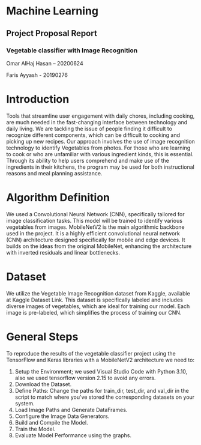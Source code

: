 # Machine Learning 
## Project Proposal Report
### Vegetable classifier with Image Recognition
Omar AlHaj Hasan – 20200624

Faris Ayyash - 20190276

# Introduction
Tools that streamline user engagement with daily chores, including cooking, are much needed in the fast-changing interface between technology and daily living. We are tackling the issue of people finding it difficult to recognize different components, which can be difficult to cooking and picking up new recipes. Our approach involves the use of image recognition technology to identify Vegetables from photos. For those who are learning to cook or who are unfamiliar with various ingredient kinds, this is essential. Through its ability to help users comprehend and make use of the ingredients in their kitchens, the program may be used for both instructional reasons and meal planning assistance.

#	Algorithm Definition
We used a Convolutional Neural Network (CNN), specifically tailored for image classification tasks. This model will be trained to identify various vegetables from images.
MobileNetV2 is the main algorithmic backbone used in the project. It is a highly efficient convolutional neural network (CNN) architecture designed specifically for mobile and edge devices. It builds on the ideas from the original MobileNet, enhancing the architecture with inverted residuals and linear bottlenecks.

#	Dataset
We  utilize the Vegetable Image Recognition dataset from Kaggle, available at Kaggle Dataset Link. This dataset is specifically labeled and includes diverse images of vegetables, which are ideal for training our model. Each image is pre-labeled, which simplifies the process of training our CNN.



# General Steps
To reproduce the results of the vegetable classifier project using the TensorFlow and Keras libraries with a MobileNetV2 architecture we need to:
1.	Setup the Environment; we used Visual Studio Code with Python 3.10, also we used tensorflow version 2.15 to avoid any errors.
2.	Download the Dataset.
3.	Define Paths: Change the paths for train_dir, test_dir, and val_dir in the script to match where you've stored the corresponding datasets on your system.
4. Load Image Paths and Generate DataFrames.
5.	Configure the Image Data Generators.
6.	Build and Compile the Model.
7.	Train the Model.
8.	Evaluate Model Performance using the graphs.
